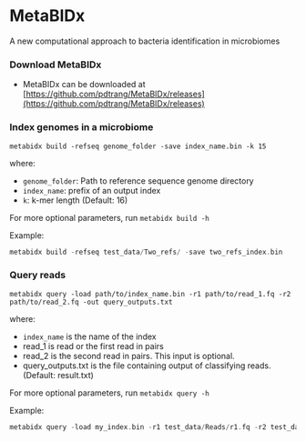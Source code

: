 # MetaBIDx
A new computational approach to bacteria identification in microbiomes


### Download MetaBIDx
- MetaBIDx can be downloaded at [https://github.com/pdtrang/MetaBIDx/releases](https://github.com/pdtrang/MetaBIDx/releases)


### Index genomes in a microbiome 

```
metabidx build -refseq genome_folder -save index_name.bin -k 15
```
where:
- `genome_folder`: Path to reference sequence genome directory
- `index_name`: prefix of an output index
- `k`: k-mer length (Default: 16)

For more optional parameters, run `metabidx build -h`

Example:

```go
metabidx build -refseq test_data/Two_refs/ -save two_refs_index.bin
```

### Query reads
```
metabidx query -load path/to/index_name.bin -r1 path/to/read_1.fq -r2 path/to/read_2.fq -out query_outputs.txt
``` 
where:
- `index_name` is the name of the index
- read_1 is read or the first read in pairs
- read_2 is the second read in pairs. This input is optional.
- query_outputs.txt is the file containing output of classifying reads. (Default: result.txt)

For more optional parameters, run `metabidx query -h`

Example:
```go
metabidx query -load my_index.bin -r1 test_data/Reads/r1.fq -r2 test_data/Reads/r2.fq -out my_query_outputs.txt
```
